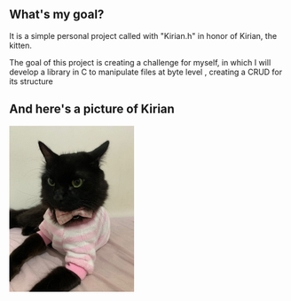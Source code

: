 ## What's my goal?

It is a simple personal project called with "Kirian.h" in honor of Kirian, the kitten.

The goal of this project is creating a challenge for myself, in which I will develop a library in C to manipulate files at byte level , creating a CRUD for its structure

## And here's a picture of Kirian
        
<img src="/bin/Kirian.jpeg" widith="300px" height="300px">
